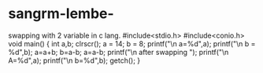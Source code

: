 # sangrm-lembe-
swapping  with 2 variable in c lang.
#include<stdio.h>
#include<conio.h>
void main()
{
int a,b;
clrscr();
a = 14;
b = 8;
printf("\n a=%d",a);
printf("\n b = %d",b);
a=a+b;
b=a-b;
a=a-b;
printf("\n after swapping ");
printf("\n A=%d",a);
printf("\n b=%d",b);
getch();
}
